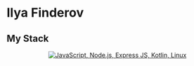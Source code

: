 # Ilya Finderov 
## My Stack
<p align="center">
  <a href="#">
    <img src="https://skillicons.dev/icons?i=js,nodejs,expressjs,kotlin,linux" alt="JavaScript, Node.js, Express JS, Kotlin, Linux">
  </a>
</p>
